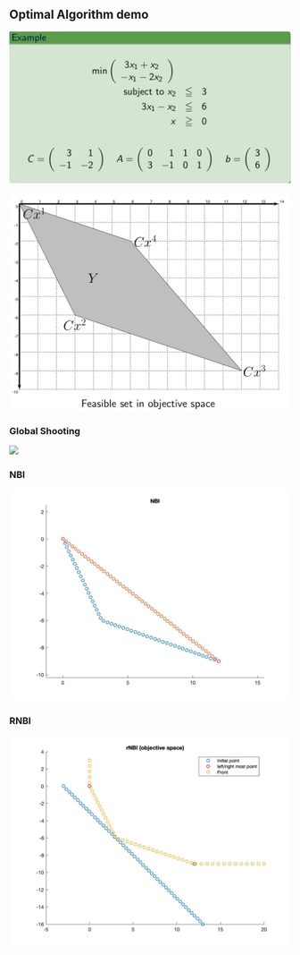 ## Optimal Algorithm demo

![example](img/example.png)

![space](img/obj_space.png)

### Global Shooting

![](/Users/yangyou/Desktop/opti_alg/img/glbst.jpg)

### NBI

![nbi](img/nbi.jpg)

### RNBI

![rnbi](img/rnbi.jpg)
